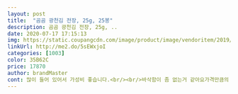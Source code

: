 ```yaml
---
layout: post 
title:  "곰곰 광천김 전장, 25g, 25봉" 
description: 곰곰 광천김 전장, 25g, ..
date: 2020-07-17 17:15:13 
img: https://static.coupangcdn.com/image/product/image/vendoritem/2019/02/26/4388764936/cbc4587d-87ed-4b17-8bd1-691871cd67c1.jpg 
linkUrl: http://me2.do/5sEWxjoI 
categories: [1003] 
color: 35B62C 
price: 17870 
author: brandMaster 
cont: 많이 들어 있어서 가성비 좋습니다.<br/><br/>바삭함이 좀 없는거 같아요가격만큼의 맛인거 같아요<br/>아직은 안먹어 봤지만 작은 싸이즈는 잘 먹어서 믿고 삽니다<br/> 
---
```

 